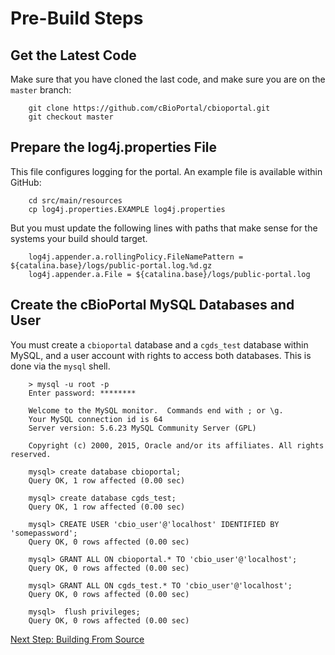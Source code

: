 # Pre-Build Steps

## Get the Latest Code

Make sure that you have cloned the last code, and make sure you are on the `master` branch:
```
	git clone https://github.com/cBioPortal/cbioportal.git
	git checkout master
```

## Prepare the log4j.properties File

This file configures logging for the portal.
An example file is available within GitHub:
```
    cd src/main/resources
    cp log4j.properties.EXAMPLE log4j.properties
```

But you must update the following lines with paths that make sense for the systems your build should target.
```
    log4j.appender.a.rollingPolicy.FileNamePattern = ${catalina.base}/logs/public-portal.log.%d.gz
    log4j.appender.a.File = ${catalina.base}/logs/public-portal.log
```

## Create the cBioPortal MySQL Databases and User

You must create a `cbioportal` database and a `cgds_test` database within MySQL, and a user account with rights to access both databases.  This is done via the `mysql` shell.
```
    > mysql -u root -p
    Enter password: ********

    Welcome to the MySQL monitor.  Commands end with ; or \g.
    Your MySQL connection id is 64
    Server version: 5.6.23 MySQL Community Server (GPL)

    Copyright (c) 2000, 2015, Oracle and/or its affiliates. All rights reserved.

    mysql> create database cbioportal;
    Query OK, 1 row affected (0.00 sec)

    mysql> create database cgds_test;
    Query OK, 1 row affected (0.00 sec)

    mysql> CREATE USER 'cbio_user'@'localhost' IDENTIFIED BY 'somepassword';
    Query OK, 0 rows affected (0.00 sec)

    mysql> GRANT ALL ON cbioportal.* TO 'cbio_user'@'localhost';
    Query OK, 0 rows affected (0.00 sec)

    mysql> GRANT ALL ON cgds_test.* TO 'cbio_user'@'localhost';
    Query OK, 0 rows affected (0.00 sec)

    mysql>  flush privileges;
    Query OK, 0 rows affected (0.00 sec)
```

[Next Step: Building From Source](Build-from-Source.md)
